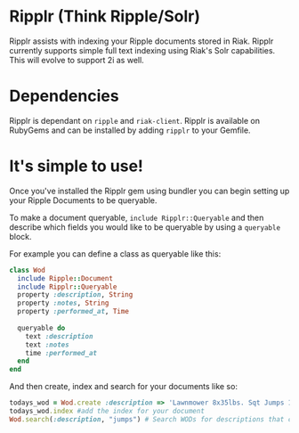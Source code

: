Ripplr (Think Ripple/Solr)
======
Ripplr assists with indexing your Ripple documents stored in Riak. Ripplr currently supports simple full text indexing
using Riak's Solr capabilities. This will evolve to support 2i as well. 

Dependencies
============
Ripplr is dependant on `ripple` and `riak-client`. Ripplr is available on RubyGems and can be installed by adding `ripplr` to your Gemfile.

It's simple to use!
===================
Once you've installed the Ripplr gem using bundler you can begin setting up your Ripple Documents to be queryable.

To make a document queryable, `include Ripplr::Queryable` and then describe which fields you would like to be queryable by using a `queryable` block.

For example you can define a class as queryable like this:
```ruby
class Wod
  include Ripple::Document
  include Ripplr::Queryable
  property :description, String
  property :notes, String
  property :performed_at, Time
  
  queryable do
    text :description
    text :notes
    time :performed_at
  end
end
```
And then create, index and search for your documents like so:
```ruby
todays_wod = Wod.create :description => 'Lawnmower 8x35lbs. Sqt Jumps 10x. Lunge Twist 20x10lbs ...', :performed_at = Time.now 
todays_wod.index #add the index for your document
Wod.search(:description, "jumps") # Search WODs for descriptions that contain jump, returns an array of matching WODs
```


